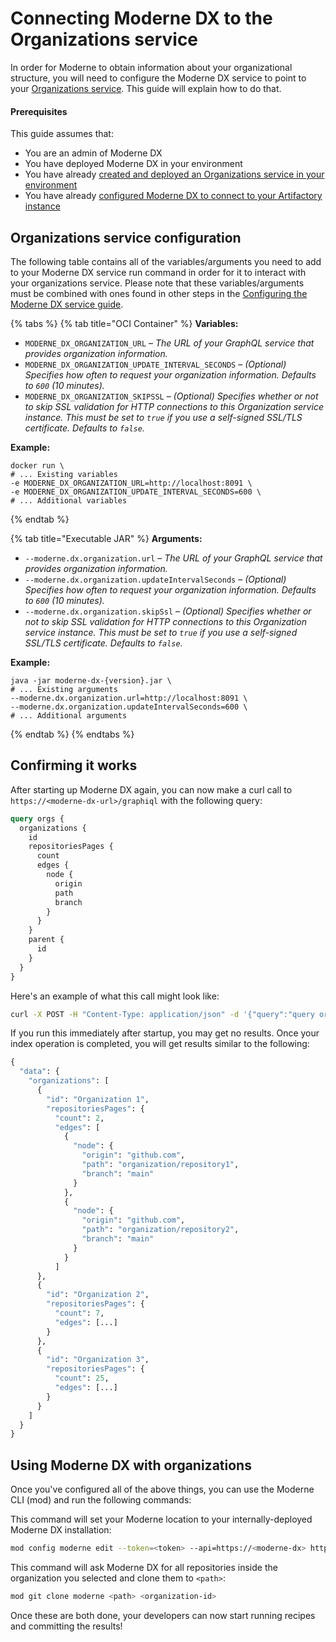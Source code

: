 # Connecting Moderne DX to the Organizations service

In order for Moderne to obtain information about your organizational structure, you will need to configure the Moderne DX service to point to your [Organizations service](/administrator-documentation/how-to-guides/organizations-service.md). This guide will explain how to do that.

#### Prerequisites

This guide assumes that:

* You are an admin of Moderne DX
* You have deployed Moderne DX in your environment
* You have already [created and deployed an Organizations service in your environment](/administrator-documentation/how-to-guides/org)
* You have already [configured Moderne DX to connect to your Artifactory instance](/administrator-documentation/how-to-guides/dx-configuration/configure-dx-with-artifactory-access.md)

## Organizations service configuration

The following table contains all of the variables/arguments you need to add to your Moderne DX service run command in order for it to interact with your organizations service. Please note that these variables/arguments must be combined with ones found in other steps in the [Configuring the Moderne DX service guide](dx-configuration.md).

{% tabs %}
{% tab title="OCI Container" %}
**Variables:**

* `MODERNE_DX_ORGANIZATION_URL` – _The URL of your GraphQL service that provides organization information._
* `MODERNE_DX_ORGANIZATION_UPDATE_INTERVAL_SECONDS` – _(Optional) Specifies how often to request your organization information. Defaults to `600` (10 minutes)._
* `MODERNE_DX_ORGANIZATION_SKIPSSL` – _(Optional) Specifies whether or not to skip SSL validation for HTTP connections to this Organization service instance. This must be set to `true` if you use a self-signed SSL/TLS certificate. Defaults to `false`._

**Example:**

```shell
docker run \
# ... Existing variables
-e MODERNE_DX_ORGANIZATION_URL=http://localhost:8091 \
-e MODERNE_DX_ORGANIZATION_UPDATE_INTERVAL_SECONDS=600 \
# ... Additional variables
```
{% endtab %}

{% tab title="Executable JAR" %}
**Arguments:**

* `--moderne.dx.organization.url` – _The URL of your GraphQL service that provides organization information._
* `--moderne.dx.organization.updateIntervalSeconds` – _(Optional) Specifies how often to request your organization information. Defaults to `600` (10 minutes)._
* `--moderne.dx.organization.skipSsl` – _(Optional) Specifies whether or not to skip SSL validation for HTTP connections to this Organization service instance. This must be set to `true` if you use a self-signed SSL/TLS certificate. Defaults to `false`._

**Example:**

```shell
java -jar moderne-dx-{version}.jar \
# ... Existing arguments
--moderne.dx.organization.url=http://localhost:8091 \
--moderne.dx.organization.updateIntervalSeconds=600 \
# ... Additional arguments
```
{% endtab %}
{% endtabs %}

## Confirming it works

After starting up Moderne DX again, you can now make a curl call to `https://<moderne-dx-url>/graphiql` with the following query:

```graphql
query orgs {
  organizations {
    id
    repositoriesPages {
      count
      edges {
        node {
          origin
          path
          branch
        }
      }
    }
    parent {
      id
    }
  }
}
```

Here's an example of what this call might look like:

```bash
curl -X POST -H "Content-Type: application/json" -d '{"query":"query orgs { organizations { id repositoriesPages { count edges { node { origin path branch } } } parent { id } } }"}' https://<moderne-dx-url>/graphql
```

If you run this immediately after startup, you may get no results. Once your index operation is completed, you will get results similar to the following:

```graphql
{
  "data": {
    "organizations": [
      {
        "id": "Organization 1",
        "repositoriesPages": {
          "count": 2,
          "edges": [
            {
              "node": {
                "origin": "github.com",
                "path": "organization/repository1",
                "branch": "main"
              }
            },
            {
              "node": {
                "origin": "github.com",
                "path": "organization/repository2",
                "branch": "main"
              }
            }
          ]
      },
      {
        "id": "Organization 2",
        "repositoriesPages": {
          "count": 7,
          "edges": [...]
        }
      },
      {
        "id": "Organization 3",
        "repositoriesPages": {
          "count": 25,
          "edges": [...]
        }
      }
    ]
  }
}
```

## Using Moderne DX with organizations

Once you've configured all of the above things, you can use the Moderne CLI (mod) and run the following commands:

This command will set your Moderne location to your internally-deployed Moderne DX installation:

```bash
mod config moderne edit --token=<token> --api=https://<moderne-dx> http://<moderne-dx>
```

This command will ask Moderne DX for all repositories inside the organization you selected and clone them to `<path>`:


```bash
mod git clone moderne <path> <organization-id>
```

Once these are both done, your developers can now start running recipes and committing the results!
